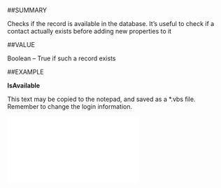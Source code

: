 
##SUMMARY

Checks if the record is available in the database. It’s useful to check if a contact actually exists before adding new properties to it


##VALUE

Boolean – True if such a record exists


##EXAMPLE

**IsAvailable**

This text may be copied to the notepad, and saved as a *.vbs file. Remember to change the login information.

![](..\..\Examples\vbs\SOContact.IsAvailable.vbs.txt)

